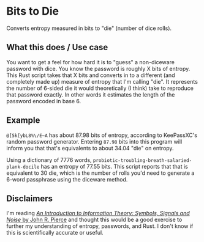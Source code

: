 # Bits to Die

Converts entropy measured in bits to "die" (number of dice rolls). 

## What this does / Use case

You want to get a feel for how hard it is to "guess" a non-diceware password with dice. You know the password is roughly X bits of entropy. This Rust script takes that X bits and converts in to a different (and completely made up) measure of entropy that I'm calling "die". It represents the number of 6-sided die it would theoretically (I think) take to reproduce that password exactly. In other words it estimates the length of the password encoded in base 6.

## Example

`@[5k[ybL8%\/E~A` has about 87.98 bits of entropy, according to KeePassXC's random password generator. Entering `87.98` bits into this program will inform you that that's equivalents to about 34.04 "die" on entropy.

Using a dictionary of 7776 words, `probiotic-troubling-breath-salaried-plank-docile` has an entropy of 77.55 bits. This script reports that that is equivalent to 30 die, which is the number of rolls you'd need to generate a 6-word passphrase using the diceware method.

## Disclaimers

I'm reading [_An Introduction to Information Theory: Symbols, Signals and Noise_ by John R. Pierce](https://www.amazon.com/Introduction-Information-Theory-Symbols-Mathematics/dp/0486240614) and thought this would be a good exercise to further my understanding of entropy, passwords, and Rust. I don't know if this is scientifically accurate or useful.


